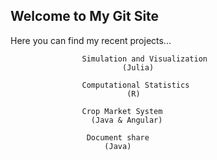 ## Welcome to My Git Site

Here you can find my recent projects...

                    Simulation and Visualization 
                             (Julia)

                    Computational Statistics
                              (R)
                    
                    Crop Market System
                      (Java & Angular)
                    
                     Document share
                         (Java)


